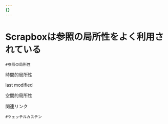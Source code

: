 ```yaml
---
{}
---
```

# Scrapboxは参照の局所性をよく利用されている

`#参照の局所性`

時間的局所性

last modified

空間的局所性

関連リンク

`#ツェッテルカステン`